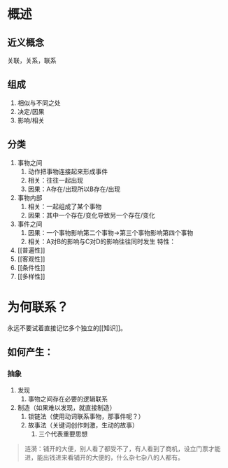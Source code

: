 # 概述
## 近义概念
关联，关系，联系
## 组成
1. 相似与不同之处
2. 决定/因果
3. 影响/相关
## 分类
1. 事物之间
	1. 动作把事物连接起来形成事件
	2. 相关：往往一起出现
	3. 因果：A存在/出现所以B存在/出现
2. 事物内部
	1. 相关：一起组成了某个事物
	2. 因果：其中一个存在/变化导致另一个存在/变化
3. 事件之间
	1. 因果：一个事物影响第二个事物→第三个事物影响第四个事物
	2. 相关：A对B的影响与C对D的影响往往同时发生
特性：
1. [[普遍性]] 
2. [[客观性]] 
3. [[条件性]] 
4. [[多样性]]  

# 为何联系？
永远不要试着直接记忆多个独立的[[知识]]。
## 如何产生：
### 抽象
1. 发现
	1. 事物之间存在必要的逻辑联系
2. 制造（如果难以发现，就直接制造）
	1. 锁链法（使用动词联系事物，那事件呢？）
	2. 故事法（关键词创作刺激，生动的故事）
		1. 三个代表重要思想

> 涟漪：铺开的大便，别人看了都受不了，有人看到了商机，设立门票才能进，能出钱进来看铺开的大便的，什么杂七杂八的人都有。